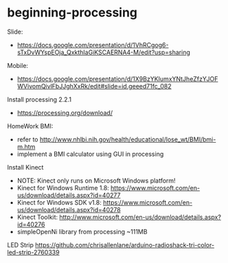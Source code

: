 # beginning-processing

Slide: 
  * https://docs.google.com/presentation/d/1VhRCgog6-sTxDvWYspEOja_QxkthIaGiKSCAERNA4-M/edit?usp=sharing

Mobile:
  * https://docs.google.com/presentation/d/1X9BzYKIumxYNtJheZfzYJOFWVivomQivlFbJJghXxRk/edit#slide=id.geeed71fc_082

Install processing 2.2.1
  * https://processing.org/download/

HomeWork BMI:
  - refer to http://www.nhlbi.nih.gov/health/educational/lose_wt/BMI/bmi-m.htm
  - implement a BMI calculator using GUI in processing

Install Kinect
  - NOTE: Kinect only runs on Microsoft Windows platform!
  - Kinect for Windows Runtime 1.8: https://www.microsoft.com/en-us/download/details.aspx?id=40277
  - Kinect for Windows SDK v1.8: https://www.microsoft.com/en-us/download/details.aspx?id=40278
  - Kinect Toolkit: http://www.microsoft.com/en-us/download/details.aspx?id=40276
  - simpleOpenNi library from processing ~111MB

LED Strip
https://github.com/chrisallenlane/arduino-radioshack-tri-color-led-strip-2760339
